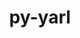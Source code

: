 ---
title: "py-yarl"
layout: cache
categories: [package, develop-2025-06-01]
meta: {"compilers": ["apple-clang@16.0.0", "gcc@11.4.0", "gcc@13.2.0", "intel-oneapi-compilers@2025.1.0"], "num_specs": 15, "num_specs_by_stack": {"e4s": 2, "e4s-oneapi": 1, "ml-darwin-aarch64-mps": 4, "ml-linux-aarch64-cpu": 4, "ml-linux-aarch64-cuda": 4, "ml-linux-x86_64-cpu": 4, "ml-linux-x86_64-cuda": 4, "root": 15}, "oss": ["sequoia", "ubuntu22.04", "ubuntu24.04"], "platforms": ["darwin", "linux"], "stacks": ["e4s", "e4s-oneapi", "ml-darwin-aarch64-mps", "ml-linux-aarch64-cpu", "ml-linux-aarch64-cuda", "ml-linux-x86_64-cpu", "ml-linux-x86_64-cuda", "root"], "targets": ["aarch64", "x86_64_v3"], "versions": ["1.18.3"]}
spec_details: [{"compiler": "gcc@13.2.0", "hash": "3jaibddhqpmdpq6n4qdjftysdhl7urwe", "os": "ubuntu24.04", "platform": "linux", "size": "-", "stacks": ["ml-linux-x86_64-cpu", "ml-linux-x86_64-cuda", "root"], "target": "x86_64_v3", "variants": ["build_system=python_pip"], "versions": ["1.18.3"]}, {"compiler": "gcc@11.4.0", "hash": "5m4pk5b35sszaf4gmc7xhc2nmpjqbwfc", "os": "ubuntu22.04", "platform": "linux", "size": "-", "stacks": ["e4s", "root"], "target": "x86_64_v3", "variants": ["build_system=python_pip"], "versions": ["1.18.3"]}, {"compiler": "gcc@13.2.0", "hash": "6ewrq7rfdofffgasfpuh7xutwxsstotz", "os": "ubuntu24.04", "platform": "linux", "size": "-", "stacks": ["ml-linux-x86_64-cpu", "ml-linux-x86_64-cuda", "root"], "target": "x86_64_v3", "variants": ["build_system=python_pip"], "versions": ["1.18.3"]}, {"compiler": "gcc@13.2.0", "hash": "dqbzsy2zpy6p76r5iqs5727acuqhqnqs", "os": "ubuntu24.04", "platform": "linux", "size": "-", "stacks": ["ml-linux-aarch64-cpu", "ml-linux-aarch64-cuda", "root"], "target": "aarch64", "variants": ["build_system=python_pip"], "versions": ["1.18.3"]}, {"compiler": "gcc@13.2.0", "hash": "fjllpvdii2zsoahib5k2wx5vf3bkracb", "os": "ubuntu24.04", "platform": "linux", "size": "-", "stacks": ["ml-linux-x86_64-cpu", "ml-linux-x86_64-cuda", "root"], "target": "x86_64_v3", "variants": ["build_system=python_pip"], "versions": ["1.18.3"]}, {"compiler": "gcc@13.2.0", "hash": "jmwglbmakbjnnmeqyoqaplzvvbzx4lsm", "os": "ubuntu24.04", "platform": "linux", "size": "-", "stacks": ["ml-linux-aarch64-cpu", "ml-linux-aarch64-cuda", "root"], "target": "aarch64", "variants": ["build_system=python_pip"], "versions": ["1.18.3"]}, {"compiler": "gcc@13.2.0", "hash": "mxtenndwwwasydmxpkigv2pngweoaa2u", "os": "ubuntu24.04", "platform": "linux", "size": "-", "stacks": ["ml-linux-aarch64-cpu", "ml-linux-aarch64-cuda", "root"], "target": "aarch64", "variants": ["build_system=python_pip"], "versions": ["1.18.3"]}, {"compiler": "apple-clang@16.0.0", "hash": "mzioa4dzlardvi3gmk32qs2qsntx3vxy", "os": "sequoia", "platform": "darwin", "size": "-", "stacks": ["ml-darwin-aarch64-mps", "root"], "target": "aarch64", "variants": ["build_system=python_pip"], "versions": ["1.18.3"]}, {"compiler": "intel-oneapi-compilers@2025.1.0", "hash": "n5tnk5syxno6ypy525aoupiej32uth2c", "os": "ubuntu22.04", "platform": "linux", "size": "-", "stacks": ["e4s-oneapi", "root"], "target": "x86_64_v3", "variants": ["build_system=python_pip"], "versions": ["1.18.3"]}, {"compiler": "gcc@13.2.0", "hash": "ojfuncoaqan4f6aaeonqyueoljv5suim", "os": "ubuntu24.04", "platform": "linux", "size": "-", "stacks": ["ml-linux-aarch64-cpu", "ml-linux-aarch64-cuda", "root"], "target": "aarch64", "variants": ["build_system=python_pip"], "versions": ["1.18.3"]}, {"compiler": "apple-clang@16.0.0", "hash": "pto3vmbmxk26dgvuc37mux2k4yrmsydf", "os": "sequoia", "platform": "darwin", "size": "-", "stacks": ["ml-darwin-aarch64-mps", "root"], "target": "aarch64", "variants": ["build_system=python_pip"], "versions": ["1.18.3"]}, {"compiler": "apple-clang@16.0.0", "hash": "q2trtshhe2wjdcefvol4k2dqesxpn3bh", "os": "sequoia", "platform": "darwin", "size": "-", "stacks": ["ml-darwin-aarch64-mps", "root"], "target": "aarch64", "variants": ["build_system=python_pip"], "versions": ["1.18.3"]}, {"compiler": "gcc@13.2.0", "hash": "q5ho2qkh7j3dqksvmoyyfgxn6invpa65", "os": "ubuntu24.04", "platform": "linux", "size": "-", "stacks": ["ml-linux-x86_64-cpu", "ml-linux-x86_64-cuda", "root"], "target": "x86_64_v3", "variants": ["build_system=python_pip"], "versions": ["1.18.3"]}, {"compiler": "apple-clang@16.0.0", "hash": "qjh2s5gk5jwx4mh6sim5ommfb77lxom6", "os": "sequoia", "platform": "darwin", "size": "-", "stacks": ["ml-darwin-aarch64-mps", "root"], "target": "aarch64", "variants": ["build_system=python_pip"], "versions": ["1.18.3"]}, {"compiler": "gcc@11.4.0", "hash": "ydntnkpcmkintgi2lp3ujkbza4unhlqr", "os": "ubuntu22.04", "platform": "linux", "size": "-", "stacks": ["e4s", "root"], "target": "x86_64_v3", "variants": ["build_system=python_pip"], "versions": ["1.18.3"]}]
---